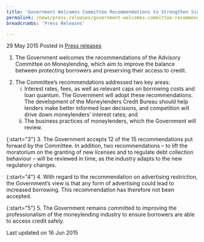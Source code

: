 ```yaml
---
title: 'Government Welcomes Committee Recommendations to Strengthen Singapore’s Moneylending Regulatory Regime'
permalink: /news/press-releases/government-welcomes-committee-recommendations-to-strengthen-sing/
breadcrumbs: 'Press Releases'

---
```



29 May 2015 Posted in [Press releases](/news/press-releases)

1. The Government welcomes the recommendations of the Advisory Committee on Moneylending, which aim to improve the balance between protecting borrowers and preserving their access to credit.


<ol start="2">
<li>The Committee’s recommendations addressed two key areas:

<ol style="list-style-type: lower-roman">
<li>Interest rates, fees, as well as relevant caps on borrowing costs and loan quantum. The Government will adopt these recommendations. The development of the Moneylenders Credit Bureau should help lenders make better informed loan decisions, and competition will drive down moneylenders’ interest rates; and</li>
<li>The business practices of moneylenders, which the Government will review.</li>
</ol>

</li>
</ol>

{:start="3"}
3. The Government accepts 12 of the 15 recommendations put forward by the Committee. In addition, two recommendations – to lift the moratorium on the granting of new licenses and to regulate debt collection behaviour – will be reviewed in time, as the industry adapts to the new regulatory changes.

 
{:start="4"}
4. With regard to the recommendation on advertising restriction, the Government’s view is that any form of advertising could lead to increased borrowing. This recommendation has therefore not been accepted.

 
{:start="5"}
5. The Government remains committed to improving the professionalism of the moneylending industry to ensure borrowers are able to access credit safely.


<p class="right-side-updated">Last updated on 16 Jun 2015
</p>
